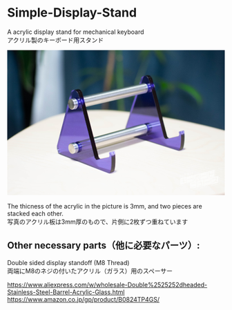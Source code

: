 # Simple-Display-Stand
A acrylic display stand for mechanical keyboard  
アクリル製のキーボード用スタンド

![Sample picture](https://github.com/Pekaso/Simple-Display-Stand/blob/main/picture.jpg)

The thicness of the acrylic in the picture is 3mm, and two pieces are stacked each other.  
写真のアクリル板は3mm厚のもので、片側に2枚ずつ重ねています

## Other necessary parts（他に必要なパーツ）:  
Double sided display standoff (M8 Thread)  
両端にM8のネジの付いたアクリル（ガラス）用のスペーサー

https://www.aliexpress.com/w/wholesale-Double%2525252dheaded-Stainless-Steel-Barrel-Acrylic-Glass.html
https://www.amazon.co.jp/gp/product/B0824TP4GS/
